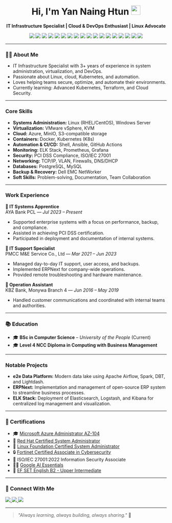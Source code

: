 <h1 align="center">Hi, I'm Yan Naing Htun <img src="https://github.com/rajput2107/rajput2107/blob/master/Assets/Hi.gif" width="29px"></h1>

<p align="center">
  <strong>IT Infrastructure Specialist | Cloud & DevOps Enthusiast | Linux Advocate</strong><br>
</p>

<p align="center">
  <img src="https://img.shields.io/badge/Linux-FCC624?style=flat-square&logo=linux&logoColor=black" />
  <img src="https://img.shields.io/badge/RHEL-EE0000?style=flat-square&logo=redhat&logoColor=white" />
  <img src="https://img.shields.io/badge/Ubuntu-E95420?style=flat-square&logo=ubuntu&logoColor=white" />
  <img src="https://img.shields.io/badge/Azure-0078D4?style=flat-square&logo=microsoftazure&logoColor=white" />
  <img src="https://img.shields.io/badge/Oracle%20Cloud-F80000?style=flat-square&logo=oracle&logoColor=white" />
  <img src="https://img.shields.io/badge/Docker-2496ED?style=flat-square&logo=docker&logoColor=white" />
  <img src="https://img.shields.io/badge/Kubernetes-326CE5?style=flat-square&logo=kubernetes&logoColor=white" />
  <img src="https://img.shields.io/badge/AWS-232F3E?style=flat-square&logo=amazonaws&logoColor=white" />
  <img src="https://img.shields.io/badge/Git-F05032?style=flat-square&logo=git&logoColor=white" />
  <img src="https://img.shields.io/badge/Grafana-F46800?style=flat-square&logo=grafana&logoColor=white" />
  <img src="https://img.shields.io/badge/Prometheus-E6522C?style=flat-square&logo=prometheus&logoColor=white" />
  <img src="https://img.shields.io/badge/Zabbix-CC0000?style=flat-square&logo=zabbix&logoColor=white" />
  <img src="https://img.shields.io/badge/Networking-005C84?style=flat-square&logo=cisco&logoColor=white" />
  <img src="https://img.shields.io/badge/Monitoring-4CAF50?style=flat-square&logo=prometheus&logoColor=white" />
  <img src="https://img.shields.io/badge/Ansible-EE0000?style=flat-square&logo=ansible&logoColor=white" />
  <img src="https://img.shields.io/badge/Jira-0052CC?style=flat-square&logo=jira&logoColor=white" />
  <img src="https://img.shields.io/badge/Office%20365-D83B01?style=flat-square&logo=microsoftoffice&logoColor=white" />
  <img src="https://img.shields.io/badge/CI/CD-2088FF?style=flat-square&logo=githubactions&logoColor=white" />
</p>

---

### 👨‍💻 About Me

- IT Infrastructure Specialist with 3+ years of experience in system administration, virtualization, and DevOps.
- Passionate about Linux, cloud, Kubernetes, and automation.
- Loves helping teams secure, optimize, and automate their environments.
- Currently learning: Advanced Kubernetes, Terraform, and Cloud Security.

---

### Core Skills

- **Systems Administration:** Linux (RHEL/CentOS), Windows Server
- **Virtualization:** VMware vSphere, KVM
- **Cloud:** Azure, MinIO, S3-compatible storage
- **Containers:** Docker, Kubernetes (K8s)
- **Automation & CI/CD:** Shell, Ansible, GitHub Actions
- **Monitoring:** ELK Stack, Prometheus, Grafana
- **Security:** PCI DSS Compliance, ISO/IEC 27001
- **Networking:** TCP/IP, VLAN, Firewalls, DNS/DHCP
- **Databases:** PostgreSQL, MySQL
- **Backup & Recovery:** Dell EMC NetWorker
- **Soft Skills:** Problem-solving, Documentation, Team Collaboration

---

### Work Experience

**💼 IT Systems Apprentice**  
AYA Bank PCL — _Jul 2023 – Present_  
- Supported enterprise systems with a focus on performance, backup, and compliance.  
- Assisted in achieving PCI DSS certification.  
- Participated in deployment and documentation of internal systems.

**💼 IT Support Specialist**  
PMCC M&E Service Co., Ltd — _Mar 2021 – Jun 2023_  
- Managed day-to-day IT support, user access, and backups.  
- Implemented ERPNext for company-wide operations.  
- Provided remote troubleshooting and hardware maintenance.

**💼 Operation Assistant**  
KBZ Bank, Monywa Branch 4 — _Jun 2016 – May 2019_  
- Handled customer communications and coordinated with internal teams and authorities.

---

### 📚 Education

- 🎓 **BSc in Computer Science** – *University of the People* (Current)
- 🎓 **Level 4 NCC Diploma in Computing with Business Management**

---

### Notable Projects

- **e2e Data Platform:** Modern data lake using Apache Airflow, Spark, DBT, and Lightdash.
- **ERPNext:** Implementation and management of open-source ERP system to streamline business processes.
- **ELK Stack:** Deployment of Elasticsearch, Logstash, and Kibana for centralized log management and visualization.

---

### 📜 Certifications

- 🎓 [Microsoft Azure Administrator AZ-104](https://learn.kodekloud.com/user/certificate/2D11FB29F7B3-2DF3EB837CBC-2D11EF999CE5)
- 🐧 [Red Hat Certified System Administrator](https://learn.kodekloud.com/user/certificate/2D11FB29F7B3-2DFABDBF26CE-2D11EF999CE5)
- 🐧 [Linux Foundation Certified System Administrator](https://learn.kodekloud.com/user/certificate/2D11FB29F7B3-2DF167F5E17C-2D11EF999CE5)
- 🔒 [Fortinet Certified Associate in Cybersecurity](https://www.credly.com/badges/c2a39c87-4b9e-431a-9ca6-fcf8065bace0)
- 🔐 ISO/IEC 27001:2022 Information Security Associate
- 👨‍🏫 [Google AI Essentials](https://www.credly.com/earner/earned/badge/12f0232b-ce96-468e-8a02-d126195f5036)
- 💬 [EF SET English B2 - Upper Intermediate](https://cert.efset.org/HfwPQA)

---

### 🤝 Connect With Me

<p align="left">
  <a href="https://www.linkedin.com/in/yannaing-ayehtun/" target="_blank">
    <img src="https://img.shields.io/badge/LinkedIn-0A66C2?style=flat&logo=linkedin&logoColor=white" />
  </a>
  <a href="mailto:yannaingayehtun@gmail.com">
    <img src="https://img.shields.io/badge/Gmail-D14836?style=flat&logo=gmail&logoColor=white" />
  </a>
  <a href="https://github.com/yan9htun" target="_blank">
    <img src="https://img.shields.io/badge/GitHub-181717?style=flat&logo=github&logoColor=white" />
  </a>
</p>

---

> _"Always learning, always building, always sharing."_ 🚀
